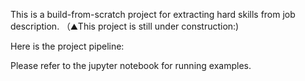 This is a build-from-scratch project for extracting hard skills from job description. （⛰️This project is still under construction:)

Here is the project pipeline:



Please refer to the jupyter notebook for running examples.

